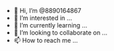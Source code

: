 - 👋 Hi, I’m @8890164867
- 👀 I’m interested in ...
- 🌱 I’m currently learning ...
- 💞️ I’m looking to collaborate on ...
- 📫 How to reach me ...

<!---
8890164867/8890164867 is a ✨ special ✨ repository because its `README.md` (this file) appears on your GitHub profile.
You can click the Preview link to take a look at your changes.
--->
